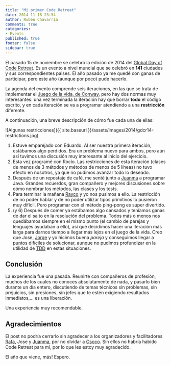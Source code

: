 ```yaml
---
title: "Mi primer Code Retreat"
date: 2014-11-18 23:54
author: Rubén Chavarría
comments: true
categories: 
- Events
published: true
footer: false
sidebar: true
---
```


El pasado 15 de noviembre se celebró la edición de 2014 del
[Global Day of Code Retreat]. Es un evento a nivel muncial
que se celebró en **141** ciudades y sus correspondientes paises.
El año pasado ya me quedé con ganas de participar, pero este año
(aunque por poco) pude hacerlo.

<!--more-->

La agenda del evento comprende seis iteraciones, en las que se trata de implementar
el [Juego de la vida, de Conway], pero hay dos normas muy interesantes: una vez
terminada la iteración hay que borrar **todo** el código escrito, y en cada iteración
se va a programar atendiendo a una **restricción** diferente.

A continuación, una breve descripción de cómo fue cada una de ellas:

![Algunas restricciones]({{ site.baseurl }}/assets/images/2014/gdcr14-restrictions.jpg)

1. Estuve emparejado con Eduardo. Al ser nuestra primera iteración, estábamos algo
perdidos. Era un problema nuevo para ambos, pero aún así tuvimos una discusión muy
interesante al inicio del ejercicio.
2. Esta vez programé con Rocío. Las restricciones de esta iteración (clases de
menos de 3 métodos y métodos de menos de 5 líneas) no tuvo efecto en nosotros, ya
que no pudimos avanzar todo lo deseado.
3. Después de un repostaje de café, me senté junto a [Juanma] a programar Java.
Grandes recuerdos, gran compañero y mejores discusiones sobre cómo nombrar los
métodos, las clases y los tests.
4. Para terminar la mañana [Rayco] y yo nos pusimos a ello. La restricción de
no poder hablar y de no poder utilizar tipos primitivos lo pusieron muy difícil.
Pero programar con el método ping-pong es súper divertido.
5. (y 6) Después de comer ya estábamos algo cansados y teníamos ganas de dar
el salto en la resolución del problema. Todos más o menos nos quedábamos siempre
en el mismo punto (el cambio de parejas y lenguajes ayudaban a ello), así que
decidimos hacer una iteración más larga para darnos tiempo a llegar más lejos
en el juego de la vida. Creo que Jose, [Jorge] y yo hicimos buena *pareja* y
conseguimos llegar a puntos difíciles de solucionar, aunque no pudimos profundizar
en la utilidad de [TDD] en estas situaciones.

## Conclusión

La experiencia fue una pasada. Reunirte con compañeros de profesión, muchos de los
cuales no conoces absolutamente de nada, y pasarlo bien durante un día entero,
discutiendo de temas técnicos sin problemas, sin prejuicios, sin presiones, sin
jefes que te estén exigiendo resultados inmediatos,... es una liberación.

Una experiencia muy recomendable.

## Agradecimientos

El post no podría cerrarlo sin agradecer a los organizadores y facilitadores
[Rafa], Jose y [Juanma], por no olvidar a [Osoco]. Sin ellos no habría habido
Code Retreat para mí, por lo que les estoy muy agradecido.

El año que viene, más! Espero.

[Global Day of Code Retreat]: http://globalday.coderetreat.org 
[Juego de la vida, de Conway]: https://es.wikipedia.org/wiki/Juego_de_la_vida
[Juanma]: http://juanmagomezr.es
[Rayco]: https://twitter.com/RaycoNoTieneTW
[Jorge]: https://twitter.com/jfrancoleza
[Rafa]: https://twitter.com/rafael_luque
[TDD]: https://es.wikipedia.org/wiki/Desarrollo_guiado_por_pruebas
[Osoco]: http://osoco.es
